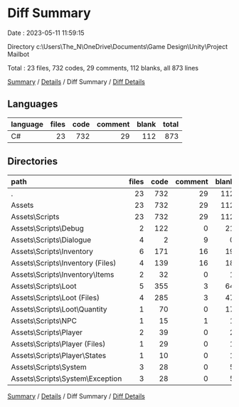 # Diff Summary

Date : 2023-05-11 11:59:15

Directory c:\\Users\\The_N\\OneDrive\\Documents\\Game Design\\Unity\\Project Mailbot

Total : 23 files,  732 codes, 29 comments, 112 blanks, all 873 lines

[Summary](results.md) / [Details](details.md) / Diff Summary / [Diff Details](diff-details.md)

## Languages
| language | files | code | comment | blank | total |
| :--- | ---: | ---: | ---: | ---: | ---: |
| C# | 23 | 732 | 29 | 112 | 873 |

## Directories
| path | files | code | comment | blank | total |
| :--- | ---: | ---: | ---: | ---: | ---: |
| . | 23 | 732 | 29 | 112 | 873 |
| Assets | 23 | 732 | 29 | 112 | 873 |
| Assets\\Scripts | 23 | 732 | 29 | 112 | 873 |
| Assets\\Scripts\\Debug | 2 | 122 | 0 | 21 | 143 |
| Assets\\Scripts\\Dialogue | 4 | 2 | 9 | 0 | 11 |
| Assets\\Scripts\\Inventory | 6 | 171 | 16 | 19 | 206 |
| Assets\\Scripts\\Inventory (Files) | 4 | 139 | 16 | 18 | 173 |
| Assets\\Scripts\\Inventory\\Items | 2 | 32 | 0 | 1 | 33 |
| Assets\\Scripts\\Loot | 5 | 355 | 3 | 64 | 422 |
| Assets\\Scripts\\Loot (Files) | 4 | 285 | 3 | 47 | 335 |
| Assets\\Scripts\\Loot\\Quantity | 1 | 70 | 0 | 17 | 87 |
| Assets\\Scripts\\NPC | 1 | 15 | 1 | 1 | 17 |
| Assets\\Scripts\\Player | 2 | 39 | 0 | 2 | 41 |
| Assets\\Scripts\\Player (Files) | 1 | 29 | 0 | 1 | 30 |
| Assets\\Scripts\\Player\\States | 1 | 10 | 0 | 1 | 11 |
| Assets\\Scripts\\System | 3 | 28 | 0 | 5 | 33 |
| Assets\\Scripts\\System\\Exception | 3 | 28 | 0 | 5 | 33 |

[Summary](results.md) / [Details](details.md) / Diff Summary / [Diff Details](diff-details.md)